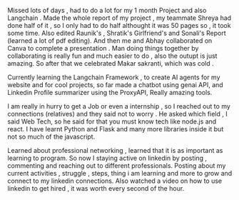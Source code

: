 Missed lots of days , had to do a lot for my 1 month Project and also Langchain .
Made the whole report of my project , my teammate Shreya had done half of it , so I only had to do half althought
it was 50 pages so , it took some time. Also edited Raunik's , Shratik's Girlfriend's and Sonali's Report (learned
a lot of pdf editing).
And then me and Abhay collaborated on Canva to complete a presentation . Man doing things together by collaborating is
really fun and much easier to do , also the outupt is just amazing.
So after that we celebrated Makar sakranti, which was cold .

Currently learning the Langchain Framework , to create AI agents for my website and for cool projects, so far made
a chatbot using genai API, and Linkedin Profile summarizer using the ProxyAPI, Really amazing tools.

I am really in hurry to get a Job or even a internship , so I reached out to my connections (relatives) and they
said not to worry . He asked which field , I said Web Tech, so he said for that you must know tech like node.js and
react. I have learnt Python and Flask and many more libraries inside it but not so much of the javascript.

Learned about professional networking , learned that it is as important as learning to program. So now I staying
active on linkedin by posting , commenting and reaching out to different professionals.
Posting about my current activities , struggle , steps, thing i am learning and more to grow and connect to my
linkedin connections.
Also watched a video on how to use linkedin to get hired , it was worth every second of the hour.
